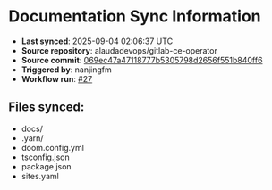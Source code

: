 # Documentation Sync Information

- **Last synced**: 2025-09-04 02:06:37 UTC
- **Source repository**: alaudadevops/gitlab-ce-operator
- **Source commit**: [069ec47a47118777b5305798d2656f551b840ff6](https://github.com/alaudadevops/gitlab-ce-operator/commit/069ec47a47118777b5305798d2656f551b840ff6)
- **Triggered by**: nanjingfm
- **Workflow run**: [#27](https://github.com/alaudadevops/gitlab-ce-operator/actions/runs/17451142683)

## Files synced:
- docs/
- .yarn/
- doom.config.yml
- tsconfig.json
- package.json
- sites.yaml
